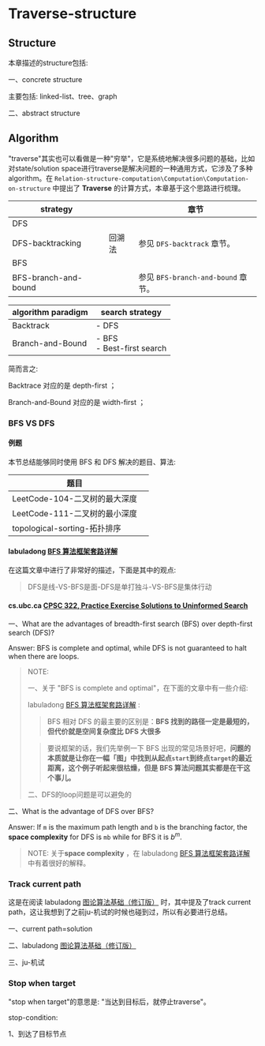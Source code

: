 # Traverse-structure

## Structure

本章描述的structure包括: 

一、concrete structure

主要包括: linked-list、tree、graph

二、abstract structure



## Algorithm

"traverse"其实也可以看做是一种"穷举"，它是系统地解决很多问题的基础，比如对state/solution  space进行traverse是解决问题的一种通用方式，它涉及了多种algorithm。在 `Relation-structure-computation\Computation\Computation-on-structure` 中提出了 **Traverse** 的计算方式，本章基于这个思路进行梳理。

| strategy             |        | 章节                               |
| -------------------- | ------ | ---------------------------------- |
| DFS                  |        |                                    |
| DFS-backtracking     | 回溯法 | 参见 `DFS-backtrack` 章节。        |
| BFS                  |        |                                    |
| BFS-branch-and-bound |        | 参见 `BFS-branch-and-bound` 章节。 |



| algorithm paradigm | search strategy              |
| ------------------ | ---------------------------- |
| Backtrack          | - DFS                        |
| Branch-and-Bound   | - BFS<br>- Best-first search |

简而言之: 

Backtrace 对应的是 depth-first ；

Branch-and-Bound 对应的是 width-first ；



### BFS VS DFS

#### 例题

本节总结能够同时使用 BFS 和 DFS 解决的题目、算法:

| 题目                          |      |
| ----------------------------- | ---- |
| LeetCode-104-二叉树的最大深度 |      |
| LeetCode-111-二叉树的最小深度 |      |
| topological-sorting-拓扑排序  |      |



#### labuladong [BFS 算法框架套路详解](https://mp.weixin.qq.com/s/WH_XGm1-w5882PnenymZ7g) 

在这篇文章中进行了非常好的描述，下面是其中的观点:

> DFS是线-VS-BFS是面-DFS是单打独斗-VS-BFS是集体行动

#### cs.ubc.ca [CPSC 322, Practice Exercise Solutions to Uninformed Search](https://www.cs.ubc.ca/~hutter/teaching/cpsc322/practice_exercises/1_ex_search_uninformed_sol.pdf) 

一、What are the advantages of breadth-first search (BFS) over depth-first search (DFS)? 

Answer: BFS is complete and optimal, while DFS is not guaranteed to halt when there are loops. 

> NOTE: 
>
> 一、关于 "BFS is complete and optimal"，在下面的文章中有一些介绍:
>
> labuladong [BFS 算法框架套路详解](https://mp.weixin.qq.com/s/WH_XGm1-w5882PnenymZ7g) :
>
> > BFS 相对 DFS 的最主要的区别是：**BFS 找到的路径一定是最短的，但代价就是空间复杂度比 DFS 大很多**
>
> 
>
> > 要说框架的话，我们先举例一下 BFS 出现的常见场景好吧，**问题的本质就是让你在一幅「图」中找到从起点`start`到终点`target`的最近距离，这个例子听起来很枯燥，但是 BFS 算法问题其实都是在干这个事儿。**
>
> 
>
> 二、DFS的loop问题是可以避免的

二、What is the advantage of DFS over BFS?

 Answer: If `m` is the maximum path length and `b` is the branching factor, the **space complexity** for DFS is `mb` while for BFS it is $b^m$.

> NOTE: 关于**space complexity** ，在 labuladong [BFS 算法框架套路详解](https://mp.weixin.qq.com/s/WH_XGm1-w5882PnenymZ7g) 中有着很好的解释。

### Track current path

这是在阅读 labuladong [图论算法基础（修订版）](https://mp.weixin.qq.com/s?__biz=MzAxODQxMDM0Mw==&mid=2247494624&idx=1&sn=29b84ce2a1ba8115922179e207281e27&scene=21#wechat_redirect) 时，其中提及了track current path，这让我想到了之前ju-机试的时候也碰到过，所以有必要进行总结。

一、current path=solution

二、labuladong [图论算法基础（修订版）](https://mp.weixin.qq.com/s?__biz=MzAxODQxMDM0Mw==&mid=2247494624&idx=1&sn=29b84ce2a1ba8115922179e207281e27&scene=21#wechat_redirect)

三、ju-机试



### Stop when target 

"stop when target"的意思是: "当达到目标后，就停止traverse"。

stop-condition:

1、到达了目标节点